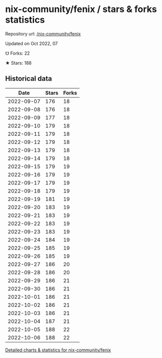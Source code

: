 # nix-community/fenix / stars & forks statistics

Repository url: [/nix-community/fenix](https://github.com/nix-community/fenix)

Updated on Oct 2022, 07

☋ Forks: 22

★ Stars: 188

## Historical data
| Date | Stars | Forks |
|------|-------|-------|
| 2022-09-07 | 176 | 18 | 
| 2022-09-08 | 176 | 18 | 
| 2022-09-09 | 177 | 18 | 
| 2022-09-10 | 179 | 18 | 
| 2022-09-11 | 179 | 18 | 
| 2022-09-12 | 179 | 18 | 
| 2022-09-13 | 179 | 18 | 
| 2022-09-14 | 179 | 18 | 
| 2022-09-15 | 179 | 19 | 
| 2022-09-16 | 179 | 19 | 
| 2022-09-17 | 179 | 19 | 
| 2022-09-18 | 179 | 19 | 
| 2022-09-19 | 181 | 19 | 
| 2022-09-20 | 183 | 19 | 
| 2022-09-21 | 183 | 19 | 
| 2022-09-22 | 183 | 19 | 
| 2022-09-23 | 183 | 19 | 
| 2022-09-24 | 184 | 19 | 
| 2022-09-25 | 185 | 19 | 
| 2022-09-26 | 185 | 19 | 
| 2022-09-27 | 186 | 20 | 
| 2022-09-28 | 186 | 20 | 
| 2022-09-29 | 186 | 21 | 
| 2022-09-30 | 186 | 21 | 
| 2022-10-01 | 186 | 21 | 
| 2022-10-02 | 186 | 21 | 
| 2022-10-03 | 186 | 21 | 
| 2022-10-04 | 187 | 21 | 
| 2022-10-05 | 188 | 22 | 
| 2022-10-06 | 188 | 22 | 


[Detailed charts & statistics for nix-community/fenix](https://reviewgithub.com/rep/nix-community/fenix)

